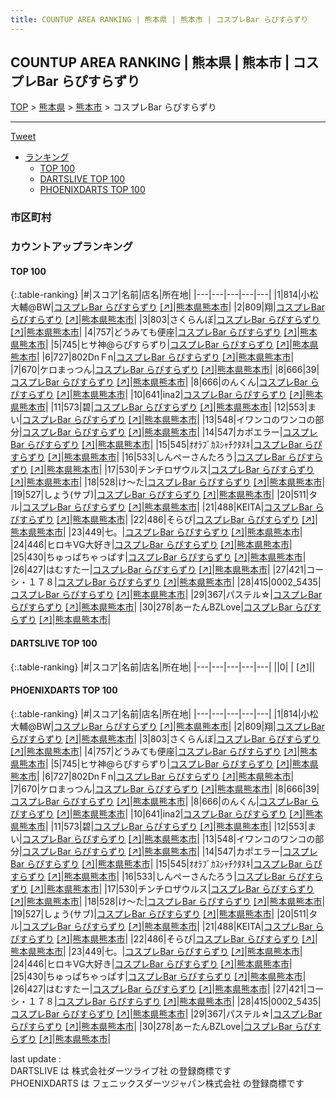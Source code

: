 ```yaml
---
title: COUNTUP AREA RANKING | 熊本県 | 熊本市 | コスプレBar らぴすらずり
---
```

## COUNTUP AREA RANKING | 熊本県 | 熊本市 | コスプレBar らぴすらずり

[TOP](/darts/rank/) > [熊本県](/darts/rank/熊本県/) > [熊本市](/darts/rank/熊本県/熊本市/) > コスプレBar らぴすらずり

___

<a href="https://twitter.com/share?ref_src=twsrc%5Etfw" data-text="COUNTUP AREA RANKING | 熊本県熊本市コスプレBar らぴすらずり" class="twitter-share-button" data-hashtags="DARTSLIVE,PHOENIXDARTS,darts,ダーツ" data-show-count="false">Tweet</a>

* [ランキング](#カウントアップランキング)
    * [TOP 100](#top-100)
    * [DARTSLIVE TOP 100](#dartslive-top-100)
    * [PHOENIXDARTS TOP 100](#phoenixdarts-top-100)

### 市区町村

<ul>

</ul>

### カウントアップランキング

#### TOP 100



{:.table-ranking}
|#|スコア|名前|店名|所在地|
|---|---|---|---|---|
|1|814|<span class="rank-name-pd">小松  大輔@BW</span>|<a href="/darts/rank/shops/94774.html">コスプレBar らぴすらずり</a> <a href="https://vs.phoenixdarts.com/jp/shop/shopDetailInfo/s_94774?s_seq=94774">[↗]</a>|<a href="/darts/rank/熊本県/熊本市">熊本県熊本市</a>|
|2|809|<span class="rank-name-pd">翔</span>|<a href="/darts/rank/shops/94774.html">コスプレBar らぴすらずり</a> <a href="https://vs.phoenixdarts.com/jp/shop/shopDetailInfo/s_94774?s_seq=94774">[↗]</a>|<a href="/darts/rank/熊本県/熊本市">熊本県熊本市</a>|
|3|803|<span class="rank-name-pd">さくらんぼ</span>|<a href="/darts/rank/shops/94774.html">コスプレBar らぴすらずり</a> <a href="https://vs.phoenixdarts.com/jp/shop/shopDetailInfo/s_94774?s_seq=94774">[↗]</a>|<a href="/darts/rank/熊本県/熊本市">熊本県熊本市</a>|
|4|757|<span class="rank-name-pd">どうみても便座</span>|<a href="/darts/rank/shops/94774.html">コスプレBar らぴすらずり</a> <a href="https://vs.phoenixdarts.com/jp/shop/shopDetailInfo/s_94774?s_seq=94774">[↗]</a>|<a href="/darts/rank/熊本県/熊本市">熊本県熊本市</a>|
|5|745|<span class="rank-name-pd">ヒサ神@らぴすらずり</span>|<a href="/darts/rank/shops/94774.html">コスプレBar らぴすらずり</a> <a href="https://vs.phoenixdarts.com/jp/shop/shopDetailInfo/s_94774?s_seq=94774">[↗]</a>|<a href="/darts/rank/熊本県/熊本市">熊本県熊本市</a>|
|6|727|<span class="rank-name-pd">802DnＦn</span>|<a href="/darts/rank/shops/94774.html">コスプレBar らぴすらずり</a> <a href="https://vs.phoenixdarts.com/jp/shop/shopDetailInfo/s_94774?s_seq=94774">[↗]</a>|<a href="/darts/rank/熊本県/熊本市">熊本県熊本市</a>|
|7|670|<span class="rank-name-pd">ケロまっつん</span>|<a href="/darts/rank/shops/94774.html">コスプレBar らぴすらずり</a> <a href="https://vs.phoenixdarts.com/jp/shop/shopDetailInfo/s_94774?s_seq=94774">[↗]</a>|<a href="/darts/rank/熊本県/熊本市">熊本県熊本市</a>|
|8|666|<span class="rank-name-pd">39</span>|<a href="/darts/rank/shops/94774.html">コスプレBar らぴすらずり</a> <a href="https://vs.phoenixdarts.com/jp/shop/shopDetailInfo/s_94774?s_seq=94774">[↗]</a>|<a href="/darts/rank/熊本県/熊本市">熊本県熊本市</a>|
|8|666|<span class="rank-name-pd">のんくん</span>|<a href="/darts/rank/shops/94774.html">コスプレBar らぴすらずり</a> <a href="https://vs.phoenixdarts.com/jp/shop/shopDetailInfo/s_94774?s_seq=94774">[↗]</a>|<a href="/darts/rank/熊本県/熊本市">熊本県熊本市</a>|
|10|641|<span class="rank-name-pd">ina2</span>|<a href="/darts/rank/shops/94774.html">コスプレBar らぴすらずり</a> <a href="https://vs.phoenixdarts.com/jp/shop/shopDetailInfo/s_94774?s_seq=94774">[↗]</a>|<a href="/darts/rank/熊本県/熊本市">熊本県熊本市</a>|
|11|573|<span class="rank-name-pd">碧</span>|<a href="/darts/rank/shops/94774.html">コスプレBar らぴすらずり</a> <a href="https://vs.phoenixdarts.com/jp/shop/shopDetailInfo/s_94774?s_seq=94774">[↗]</a>|<a href="/darts/rank/熊本県/熊本市">熊本県熊本市</a>|
|12|553|<span class="rank-name-pd">まい</span>|<a href="/darts/rank/shops/94774.html">コスプレBar らぴすらずり</a> <a href="https://vs.phoenixdarts.com/jp/shop/shopDetailInfo/s_94774?s_seq=94774">[↗]</a>|<a href="/darts/rank/熊本県/熊本市">熊本県熊本市</a>|
|13|548|<span class="rank-name-pd">イワンコのワンコの部分</span>|<a href="/darts/rank/shops/94774.html">コスプレBar らぴすらずり</a> <a href="https://vs.phoenixdarts.com/jp/shop/shopDetailInfo/s_94774?s_seq=94774">[↗]</a>|<a href="/darts/rank/熊本県/熊本市">熊本県熊本市</a>|
|14|547|<span class="rank-name-pd">カポエラー</span>|<a href="/darts/rank/shops/94774.html">コスプレBar らぴすらずり</a> <a href="https://vs.phoenixdarts.com/jp/shop/shopDetailInfo/s_94774?s_seq=94774">[↗]</a>|<a href="/darts/rank/熊本県/熊本市">熊本県熊本市</a>|
|15|545|<span class="rank-name-pd">ｵｵﾗﾌﾞｶｽｼｬﾁｸﾀﾇｷ</span>|<a href="/darts/rank/shops/94774.html">コスプレBar らぴすらずり</a> <a href="https://vs.phoenixdarts.com/jp/shop/shopDetailInfo/s_94774?s_seq=94774">[↗]</a>|<a href="/darts/rank/熊本県/熊本市">熊本県熊本市</a>|
|16|533|<span class="rank-name-pd">しんぺーさんたろう</span>|<a href="/darts/rank/shops/94774.html">コスプレBar らぴすらずり</a> <a href="https://vs.phoenixdarts.com/jp/shop/shopDetailInfo/s_94774?s_seq=94774">[↗]</a>|<a href="/darts/rank/熊本県/熊本市">熊本県熊本市</a>|
|17|530|<span class="rank-name-pd">チンチロザウルス</span>|<a href="/darts/rank/shops/94774.html">コスプレBar らぴすらずり</a> <a href="https://vs.phoenixdarts.com/jp/shop/shopDetailInfo/s_94774?s_seq=94774">[↗]</a>|<a href="/darts/rank/熊本県/熊本市">熊本県熊本市</a>|
|18|528|<span class="rank-name-pd">け～た</span>|<a href="/darts/rank/shops/94774.html">コスプレBar らぴすらずり</a> <a href="https://vs.phoenixdarts.com/jp/shop/shopDetailInfo/s_94774?s_seq=94774">[↗]</a>|<a href="/darts/rank/熊本県/熊本市">熊本県熊本市</a>|
|19|527|<span class="rank-name-pd">しょう(サブ)</span>|<a href="/darts/rank/shops/94774.html">コスプレBar らぴすらずり</a> <a href="https://vs.phoenixdarts.com/jp/shop/shopDetailInfo/s_94774?s_seq=94774">[↗]</a>|<a href="/darts/rank/熊本県/熊本市">熊本県熊本市</a>|
|20|511|<span class="rank-name-pd">タル</span>|<a href="/darts/rank/shops/94774.html">コスプレBar らぴすらずり</a> <a href="https://vs.phoenixdarts.com/jp/shop/shopDetailInfo/s_94774?s_seq=94774">[↗]</a>|<a href="/darts/rank/熊本県/熊本市">熊本県熊本市</a>|
|21|488|<span class="rank-name-pd">KEITA</span>|<a href="/darts/rank/shops/94774.html">コスプレBar らぴすらずり</a> <a href="https://vs.phoenixdarts.com/jp/shop/shopDetailInfo/s_94774?s_seq=94774">[↗]</a>|<a href="/darts/rank/熊本県/熊本市">熊本県熊本市</a>|
|22|486|<span class="rank-name-pd">そらぴ</span>|<a href="/darts/rank/shops/94774.html">コスプレBar らぴすらずり</a> <a href="https://vs.phoenixdarts.com/jp/shop/shopDetailInfo/s_94774?s_seq=94774">[↗]</a>|<a href="/darts/rank/熊本県/熊本市">熊本県熊本市</a>|
|23|449|<span class="rank-name-pd">七。</span>|<a href="/darts/rank/shops/94774.html">コスプレBar らぴすらずり</a> <a href="https://vs.phoenixdarts.com/jp/shop/shopDetailInfo/s_94774?s_seq=94774">[↗]</a>|<a href="/darts/rank/熊本県/熊本市">熊本県熊本市</a>|
|24|446|<span class="rank-name-pd">ヒロキVG大好き</span>|<a href="/darts/rank/shops/94774.html">コスプレBar らぴすらずり</a> <a href="https://vs.phoenixdarts.com/jp/shop/shopDetailInfo/s_94774?s_seq=94774">[↗]</a>|<a href="/darts/rank/熊本県/熊本市">熊本県熊本市</a>|
|25|430|<span class="rank-name-pd">ちゅっぱちゃっぱす</span>|<a href="/darts/rank/shops/94774.html">コスプレBar らぴすらずり</a> <a href="https://vs.phoenixdarts.com/jp/shop/shopDetailInfo/s_94774?s_seq=94774">[↗]</a>|<a href="/darts/rank/熊本県/熊本市">熊本県熊本市</a>|
|26|427|<span class="rank-name-pd">はむすたー</span>|<a href="/darts/rank/shops/94774.html">コスプレBar らぴすらずり</a> <a href="https://vs.phoenixdarts.com/jp/shop/shopDetailInfo/s_94774?s_seq=94774">[↗]</a>|<a href="/darts/rank/熊本県/熊本市">熊本県熊本市</a>|
|27|421|<span class="rank-name-pd">コーシ・１７８</span>|<a href="/darts/rank/shops/94774.html">コスプレBar らぴすらずり</a> <a href="https://vs.phoenixdarts.com/jp/shop/shopDetailInfo/s_94774?s_seq=94774">[↗]</a>|<a href="/darts/rank/熊本県/熊本市">熊本県熊本市</a>|
|28|415|<span class="rank-name-pd">0002_5435</span>|<a href="/darts/rank/shops/94774.html">コスプレBar らぴすらずり</a> <a href="https://vs.phoenixdarts.com/jp/shop/shopDetailInfo/s_94774?s_seq=94774">[↗]</a>|<a href="/darts/rank/熊本県/熊本市">熊本県熊本市</a>|
|29|367|<span class="rank-name-pd">パステル☆</span>|<a href="/darts/rank/shops/94774.html">コスプレBar らぴすらずり</a> <a href="https://vs.phoenixdarts.com/jp/shop/shopDetailInfo/s_94774?s_seq=94774">[↗]</a>|<a href="/darts/rank/熊本県/熊本市">熊本県熊本市</a>|
|30|278|<span class="rank-name-pd">あーたんBZLove</span>|<a href="/darts/rank/shops/94774.html">コスプレBar らぴすらずり</a> <a href="https://vs.phoenixdarts.com/jp/shop/shopDetailInfo/s_94774?s_seq=94774">[↗]</a>|<a href="/darts/rank/熊本県/熊本市">熊本県熊本市</a>|


#### DARTSLIVE TOP 100



{:.table-ranking}
|#|スコア|名前|店名|所在地|
|---|---|---|---|---|
||0|<span class="rank-name-dl"> </span>|<a href="/darts/rank/shops/.html"></a> <a href="">[↗]</a>|<a href="/darts/rank//"></a>|


#### PHOENIXDARTS TOP 100



{:.table-ranking}
|#|スコア|名前|店名|所在地|
|---|---|---|---|---|
|1|814|<span class="rank-name-pd">小松  大輔@BW</span>|<a href="/darts/rank/shops/94774.html">コスプレBar らぴすらずり</a> <a href="https://vs.phoenixdarts.com/jp/shop/shopDetailInfo/s_94774?s_seq=94774">[↗]</a>|<a href="/darts/rank/熊本県/熊本市">熊本県熊本市</a>|
|2|809|<span class="rank-name-pd">翔</span>|<a href="/darts/rank/shops/94774.html">コスプレBar らぴすらずり</a> <a href="https://vs.phoenixdarts.com/jp/shop/shopDetailInfo/s_94774?s_seq=94774">[↗]</a>|<a href="/darts/rank/熊本県/熊本市">熊本県熊本市</a>|
|3|803|<span class="rank-name-pd">さくらんぼ</span>|<a href="/darts/rank/shops/94774.html">コスプレBar らぴすらずり</a> <a href="https://vs.phoenixdarts.com/jp/shop/shopDetailInfo/s_94774?s_seq=94774">[↗]</a>|<a href="/darts/rank/熊本県/熊本市">熊本県熊本市</a>|
|4|757|<span class="rank-name-pd">どうみても便座</span>|<a href="/darts/rank/shops/94774.html">コスプレBar らぴすらずり</a> <a href="https://vs.phoenixdarts.com/jp/shop/shopDetailInfo/s_94774?s_seq=94774">[↗]</a>|<a href="/darts/rank/熊本県/熊本市">熊本県熊本市</a>|
|5|745|<span class="rank-name-pd">ヒサ神@らぴすらずり</span>|<a href="/darts/rank/shops/94774.html">コスプレBar らぴすらずり</a> <a href="https://vs.phoenixdarts.com/jp/shop/shopDetailInfo/s_94774?s_seq=94774">[↗]</a>|<a href="/darts/rank/熊本県/熊本市">熊本県熊本市</a>|
|6|727|<span class="rank-name-pd">802DnＦn</span>|<a href="/darts/rank/shops/94774.html">コスプレBar らぴすらずり</a> <a href="https://vs.phoenixdarts.com/jp/shop/shopDetailInfo/s_94774?s_seq=94774">[↗]</a>|<a href="/darts/rank/熊本県/熊本市">熊本県熊本市</a>|
|7|670|<span class="rank-name-pd">ケロまっつん</span>|<a href="/darts/rank/shops/94774.html">コスプレBar らぴすらずり</a> <a href="https://vs.phoenixdarts.com/jp/shop/shopDetailInfo/s_94774?s_seq=94774">[↗]</a>|<a href="/darts/rank/熊本県/熊本市">熊本県熊本市</a>|
|8|666|<span class="rank-name-pd">39</span>|<a href="/darts/rank/shops/94774.html">コスプレBar らぴすらずり</a> <a href="https://vs.phoenixdarts.com/jp/shop/shopDetailInfo/s_94774?s_seq=94774">[↗]</a>|<a href="/darts/rank/熊本県/熊本市">熊本県熊本市</a>|
|8|666|<span class="rank-name-pd">のんくん</span>|<a href="/darts/rank/shops/94774.html">コスプレBar らぴすらずり</a> <a href="https://vs.phoenixdarts.com/jp/shop/shopDetailInfo/s_94774?s_seq=94774">[↗]</a>|<a href="/darts/rank/熊本県/熊本市">熊本県熊本市</a>|
|10|641|<span class="rank-name-pd">ina2</span>|<a href="/darts/rank/shops/94774.html">コスプレBar らぴすらずり</a> <a href="https://vs.phoenixdarts.com/jp/shop/shopDetailInfo/s_94774?s_seq=94774">[↗]</a>|<a href="/darts/rank/熊本県/熊本市">熊本県熊本市</a>|
|11|573|<span class="rank-name-pd">碧</span>|<a href="/darts/rank/shops/94774.html">コスプレBar らぴすらずり</a> <a href="https://vs.phoenixdarts.com/jp/shop/shopDetailInfo/s_94774?s_seq=94774">[↗]</a>|<a href="/darts/rank/熊本県/熊本市">熊本県熊本市</a>|
|12|553|<span class="rank-name-pd">まい</span>|<a href="/darts/rank/shops/94774.html">コスプレBar らぴすらずり</a> <a href="https://vs.phoenixdarts.com/jp/shop/shopDetailInfo/s_94774?s_seq=94774">[↗]</a>|<a href="/darts/rank/熊本県/熊本市">熊本県熊本市</a>|
|13|548|<span class="rank-name-pd">イワンコのワンコの部分</span>|<a href="/darts/rank/shops/94774.html">コスプレBar らぴすらずり</a> <a href="https://vs.phoenixdarts.com/jp/shop/shopDetailInfo/s_94774?s_seq=94774">[↗]</a>|<a href="/darts/rank/熊本県/熊本市">熊本県熊本市</a>|
|14|547|<span class="rank-name-pd">カポエラー</span>|<a href="/darts/rank/shops/94774.html">コスプレBar らぴすらずり</a> <a href="https://vs.phoenixdarts.com/jp/shop/shopDetailInfo/s_94774?s_seq=94774">[↗]</a>|<a href="/darts/rank/熊本県/熊本市">熊本県熊本市</a>|
|15|545|<span class="rank-name-pd">ｵｵﾗﾌﾞｶｽｼｬﾁｸﾀﾇｷ</span>|<a href="/darts/rank/shops/94774.html">コスプレBar らぴすらずり</a> <a href="https://vs.phoenixdarts.com/jp/shop/shopDetailInfo/s_94774?s_seq=94774">[↗]</a>|<a href="/darts/rank/熊本県/熊本市">熊本県熊本市</a>|
|16|533|<span class="rank-name-pd">しんぺーさんたろう</span>|<a href="/darts/rank/shops/94774.html">コスプレBar らぴすらずり</a> <a href="https://vs.phoenixdarts.com/jp/shop/shopDetailInfo/s_94774?s_seq=94774">[↗]</a>|<a href="/darts/rank/熊本県/熊本市">熊本県熊本市</a>|
|17|530|<span class="rank-name-pd">チンチロザウルス</span>|<a href="/darts/rank/shops/94774.html">コスプレBar らぴすらずり</a> <a href="https://vs.phoenixdarts.com/jp/shop/shopDetailInfo/s_94774?s_seq=94774">[↗]</a>|<a href="/darts/rank/熊本県/熊本市">熊本県熊本市</a>|
|18|528|<span class="rank-name-pd">け～た</span>|<a href="/darts/rank/shops/94774.html">コスプレBar らぴすらずり</a> <a href="https://vs.phoenixdarts.com/jp/shop/shopDetailInfo/s_94774?s_seq=94774">[↗]</a>|<a href="/darts/rank/熊本県/熊本市">熊本県熊本市</a>|
|19|527|<span class="rank-name-pd">しょう(サブ)</span>|<a href="/darts/rank/shops/94774.html">コスプレBar らぴすらずり</a> <a href="https://vs.phoenixdarts.com/jp/shop/shopDetailInfo/s_94774?s_seq=94774">[↗]</a>|<a href="/darts/rank/熊本県/熊本市">熊本県熊本市</a>|
|20|511|<span class="rank-name-pd">タル</span>|<a href="/darts/rank/shops/94774.html">コスプレBar らぴすらずり</a> <a href="https://vs.phoenixdarts.com/jp/shop/shopDetailInfo/s_94774?s_seq=94774">[↗]</a>|<a href="/darts/rank/熊本県/熊本市">熊本県熊本市</a>|
|21|488|<span class="rank-name-pd">KEITA</span>|<a href="/darts/rank/shops/94774.html">コスプレBar らぴすらずり</a> <a href="https://vs.phoenixdarts.com/jp/shop/shopDetailInfo/s_94774?s_seq=94774">[↗]</a>|<a href="/darts/rank/熊本県/熊本市">熊本県熊本市</a>|
|22|486|<span class="rank-name-pd">そらぴ</span>|<a href="/darts/rank/shops/94774.html">コスプレBar らぴすらずり</a> <a href="https://vs.phoenixdarts.com/jp/shop/shopDetailInfo/s_94774?s_seq=94774">[↗]</a>|<a href="/darts/rank/熊本県/熊本市">熊本県熊本市</a>|
|23|449|<span class="rank-name-pd">七。</span>|<a href="/darts/rank/shops/94774.html">コスプレBar らぴすらずり</a> <a href="https://vs.phoenixdarts.com/jp/shop/shopDetailInfo/s_94774?s_seq=94774">[↗]</a>|<a href="/darts/rank/熊本県/熊本市">熊本県熊本市</a>|
|24|446|<span class="rank-name-pd">ヒロキVG大好き</span>|<a href="/darts/rank/shops/94774.html">コスプレBar らぴすらずり</a> <a href="https://vs.phoenixdarts.com/jp/shop/shopDetailInfo/s_94774?s_seq=94774">[↗]</a>|<a href="/darts/rank/熊本県/熊本市">熊本県熊本市</a>|
|25|430|<span class="rank-name-pd">ちゅっぱちゃっぱす</span>|<a href="/darts/rank/shops/94774.html">コスプレBar らぴすらずり</a> <a href="https://vs.phoenixdarts.com/jp/shop/shopDetailInfo/s_94774?s_seq=94774">[↗]</a>|<a href="/darts/rank/熊本県/熊本市">熊本県熊本市</a>|
|26|427|<span class="rank-name-pd">はむすたー</span>|<a href="/darts/rank/shops/94774.html">コスプレBar らぴすらずり</a> <a href="https://vs.phoenixdarts.com/jp/shop/shopDetailInfo/s_94774?s_seq=94774">[↗]</a>|<a href="/darts/rank/熊本県/熊本市">熊本県熊本市</a>|
|27|421|<span class="rank-name-pd">コーシ・１７８</span>|<a href="/darts/rank/shops/94774.html">コスプレBar らぴすらずり</a> <a href="https://vs.phoenixdarts.com/jp/shop/shopDetailInfo/s_94774?s_seq=94774">[↗]</a>|<a href="/darts/rank/熊本県/熊本市">熊本県熊本市</a>|
|28|415|<span class="rank-name-pd">0002_5435</span>|<a href="/darts/rank/shops/94774.html">コスプレBar らぴすらずり</a> <a href="https://vs.phoenixdarts.com/jp/shop/shopDetailInfo/s_94774?s_seq=94774">[↗]</a>|<a href="/darts/rank/熊本県/熊本市">熊本県熊本市</a>|
|29|367|<span class="rank-name-pd">パステル☆</span>|<a href="/darts/rank/shops/94774.html">コスプレBar らぴすらずり</a> <a href="https://vs.phoenixdarts.com/jp/shop/shopDetailInfo/s_94774?s_seq=94774">[↗]</a>|<a href="/darts/rank/熊本県/熊本市">熊本県熊本市</a>|
|30|278|<span class="rank-name-pd">あーたんBZLove</span>|<a href="/darts/rank/shops/94774.html">コスプレBar らぴすらずり</a> <a href="https://vs.phoenixdarts.com/jp/shop/shopDetailInfo/s_94774?s_seq=94774">[↗]</a>|<a href="/darts/rank/熊本県/熊本市">熊本県熊本市</a>|


<div class="footer border-top border-gray-light mt-5 pt-3 text-right text-gray">
    last update : <span style="font-weight: italic" id="foot_last_modified"></span><br />
    DARTSLIVE は 株式会社ダーツライブ社 の登録商標です<br />
    PHOENIXDARTS は フェニックスダーツジャパン株式会社 の登録商標です<br />
</div>

<script src="https://cdnjs.cloudflare.com/ajax/libs/jquery.tablesorter/2.31.3/js/jquery.tablesorter.min.js" integrity="sha512-qzgd5cYSZcosqpzpn7zF2ZId8f/8CHmFKZ8j7mU4OUXTNRd5g+ZHBPsgKEwoqxCtdQvExE5LprwwPAgoicguNg==" crossorigin="anonymous" referrerpolicy="no-referrer"></script>
<link rel="stylesheet" href="https://cdnjs.cloudflare.com/ajax/libs/jquery.tablesorter/2.31.3/css/theme.default.min.css" integrity="sha512-wghhOJkjQX0Lh3NSWvNKeZ0ZpNn+SPVXX1Qyc9OCaogADktxrBiBdKGDoqVUOyhStvMBmJQ8ZdMHiR3wuEq8+w==" crossorigin="anonymous" referrerpolicy="no-referrer" />
<script>
$(function() {
    $(".table-ranking").tablesorter({sortList:[[0, 0]]});
    $("#foot_last_modified").text(formatDate(new Date(document.lastModified), 'yyyy-MM-dd HH:mm:ss'));
});
</script>

<script async src="https://platform.twitter.com/widgets.js" charset="utf-8"></script>
